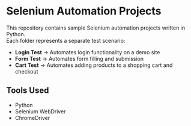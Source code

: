 # Selenium Automation Projects

This repository contains sample Selenium automation projects written in Python.  
Each folder represents a separate test scenario:  

- **Login Test** → Automates login functionality on a demo site  
- **Form Test** → Automates form filling and submission  
- **Cart Test** → Automates adding products to a shopping cart and checkout  

## Tools Used
- Python
- Selenium WebDriver
- ChromeDriver
